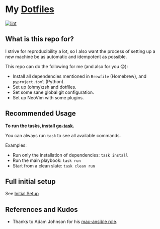 # My [Dotfiles](https://wiki.archlinux.org/title/Dotfiles)

[![lint](https://github.com/jscheytt/dotfiles/actions/workflows/lint.yml/badge.svg)](https://github.com/jscheytt/dotfiles/actions/workflows/lint.yml)

## What is this repo for?

I strive for reproducibility a lot, so I also want the process of setting up a new machine be as automatic and idempotent as possible.

This repo can do the following for me (and also for you 😊):

* Install all dependencies mentioned in `Brewfile` (Homebrew), and `pyproject.toml` (Python).
* Set up (ohmy)zsh and dotfiles.
* Set some sane global git configuration.
* Set up NeoVim with some plugins.

## Recommended Usage

**To run the tasks, install [go-task](https://taskfile.dev/installation/).**

You can always run `task` to see all available commands.

Examples:
* Run only the installation of dependencies: `task install`
* Run the main playbook: `task run`
* Start from a clean slate: `task clean run`

## Full initial setup

See [Initial Setup](docs/init.md)

## References and Kudos

* Thanks to Adam Johnson for his [mac-ansible role](https://github.com/adamchainz/mac-ansible).
